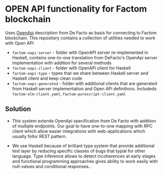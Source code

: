 # OPEN API functionality for Factom blockchain

Uses [OpenApi](https://docs.openapi.de-facto.pro/api-sdks) description from De Facto as basis for connecting to Factom blockchain. This repository contains a collection of utilities needed to work with Open API

- `factom-oapi-server` - folder with OpenAPI server re-implemented in Haskell, contains one-to-one translation from DeFacto's OpenApi server implementation with addition for several methods
- `factom-oapi-client` - folder with OpenAPi client for Haskell
- `factom-oapi-type`   - types that we share between Haskell server and Haskell client and keep clean code
- `factom-oapi-generated` - folder with additional clients that are generated from Haskell server implementation and Open APi definitions. Includeds `factom-elm-client.yaml`, `factom-purescript-client.yaml`

## Solution

- This system extends OpenApi specification from De Facto with addition of multiple endpoints. Our goal to have one-to-one mapping with RPC client which allow easier integrations with web-applications which usually follor REST pattern.

- We use Haskell because of brilliant type system that provide additional test layer by reducing specific classes of bugs that typial for other language. Type inference allows to detect incoherences at early stages and functional programming approaches gives ability to work easily with null-values and conditional responses..
